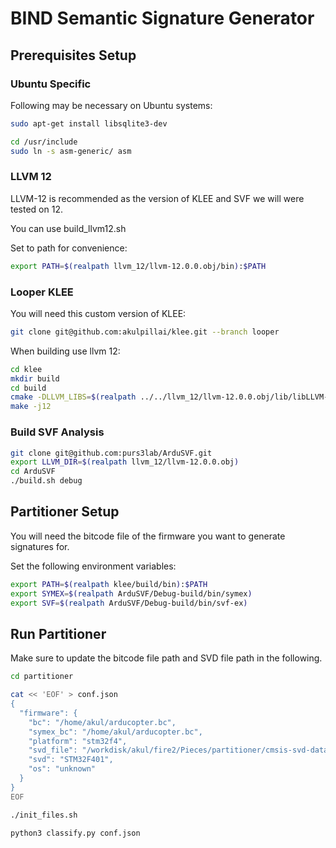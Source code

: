 
# BIND Semantic Signature Generator

## Prerequisites Setup

### Ubuntu Specific

Following may be necessary on Ubuntu systems:

```sh
sudo apt-get install libsqlite3-dev

cd /usr/include
sudo ln -s asm-generic/ asm
```

### LLVM 12

LLVM-12 is recommended as the version of KLEE and SVF we will 
were tested on 12.

You can use build_llvm12.sh

Set to path for convenience:
```sh
export PATH=$(realpath llvm_12/llvm-12.0.0.obj/bin):$PATH
```

### Looper KLEE

You will need this custom version of KLEE:

```sh
git clone git@github.com:akulpillai/klee.git --branch looper
```
When building use llvm 12:
```sh
cd klee
mkdir build 
cd build
cmake -DLLVM_LIBS=$(realpath ../../llvm_12/llvm-12.0.0.obj/lib/libLLVM-12.so) -DCMAKE_BUILD_TYPE=Release ..
make -j12
```

### Build SVF Analysis
```sh
git clone git@github.com:purs3lab/ArduSVF.git
export LLVM_DIR=$(realpath llvm_12/llvm-12.0.0.obj)
cd ArduSVF
./build.sh debug
```

## Partitioner Setup

You will need the bitcode file of the firmware you want to generate signatures for.


Set the following environment variables:
```sh
export PATH=$(realpath klee/build/bin):$PATH
export SYMEX=$(realpath ArduSVF/Debug-build/bin/symex)
export SVF=$(realpath ArduSVF/Debug-build/bin/svf-ex)
```


## Run Partitioner


Make sure to update the bitcode file path and SVD file path in the following.
```sh
cd partitioner

cat << 'EOF' > conf.json
{
  "firmware": {
    "bc": "/home/akul/arducopter.bc",
    "symex_bc": "/home/akul/arducopter.bc",
    "platform": "stm32f4",
    "svd_file": "/workdisk/akul/fire2/Pieces/partitioner/cmsis-svd-data/data/STMicro/STM32F401.svd",
    "svd": "STM32F401",
    "os": "unknown"
  }
}
EOF

./init_files.sh

python3 classify.py conf.json
```



